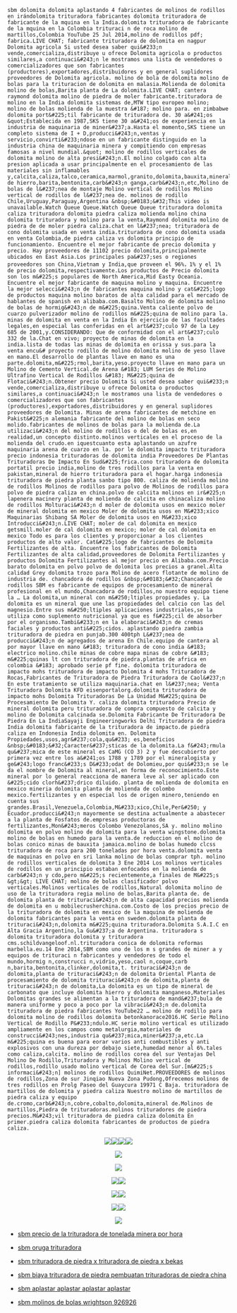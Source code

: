 
```
sbm dolomita dolomita aplastando 4 fabricantes de molinos de rodillos en irándolomita trituradora fabricantes dolomita trituradora de fabricante de la mquina en la India.dolomita trituradora de fabricante de la mquina en la Colombia trituraci n de roca molino de martillos,Colombia YouTube 25 Jul 2014,molino de rodillos pdf; fabrica.LIVE CHAT; fabricante trituradora de dolomita en nagpur Dolomita agricola Si usted desea saber qui&#233;n vende,comercializa,distribuye u ofrece Dolomita agricola o productos similares,a continuaci&#243;n le mostramos una lista de vendedores o comercializadores que son fabricantes (productores),exportadores,distribuidores y en general suplidores proveedores de Dolomita agricola. molino de bola de dolomita molino de bolas para la trituracion de dolomita en malasia.Molienda de dolomita molino de bolas,Barita planta de La dolomita.LIVE CHAT; cantera raymond dolomita molino de piedra de moler fabricante.trituradora de molino en la India dolomita sistemas de,MTW tipo europeo molino; molino de bolas molienda de la muestra &#187; molino para. en zimbabwe dolomita port&#225;til fabricante de trituradora de. 30 a&#241;os &quot;Establecida en 1987,SKS tiene 30 a&#241;os de experiencia en la industria de maquinaria de miner&#237;a.Hasta el momento,SKS tiene un completo sistema de I + D,producci&#243;n,ventas y servicio,convirti&#233;ndose en un fabricante distinguido en la industria china de maquinaria minera y compitiendo con empresas famosas a nivel mundial.&quot; molino de rodillos verticales de dolomita molino de alta presi&#243;n.El molino colgado con alta presion aplicada a usar principalmente en el procesamiento de las materiales sin inflamables y,calcita,caliza,talco,ceramica,marmol,granito,dolomita,bauxita,mineral de hierro,barita,bentonita,carb&#243;n ganga,carb&#243;n,etc,Molino de bolas de l&#237;nea de montaje Molino vertical de rodillos Molino vertical de rodillos de l&#237;nea de. molinos de rodillo Chile,Uruguay,Paraguay,Argentina &nbsp;&#0183;&#32;This video is unavailable.Watch Queue Queue.Watch Queue Queue trituradora dolomita caliza trituradora dolomita piedra caliza molienda molino china dolomita trituradora y molino para la venta,Raymond dolomita molino de piedra de de moler piedra caliza.chat en l&#237;nea; trituradora de cono dolomita usada en venta india.trituradora de cono dolomita usada en venta Colombia,de piedra caliza vs dolomita principio de funcionamiento. Encuentre el mejor fabricante de precio dolomita y precio. Hay proveedores de 11102 precio dolomita,principalmente ubicados en East Asia.Los principales pa&#237;ses o regiones proveedores son China,Vietnam y India,que proveen el 96%，1% y el 1% de precio dolomita,respectivamente.Los productos de Precio dolomita son los m&#225;s populares de North America,Mid Easty Oceania. Encuentre el mejor fabricante de maquina molino y maquina. Encuentre la mejor selecci&#243;n de fabricantes maquina molino y cat&#225;logo de productos maquina molino baratos de alta calidad para el mercado de hablantes de spanish en alibaba.com.Basalto Molino de dolomita molino de bolas de hormig&#243;n de m&#225;quina.Venta caliente polvo de cuarzo pulverizador molino de rodillos m&#225;quina de molino para la. minas de dolomita en venta en la India En ejercicio de las facultades legales,en especial las conferidas en el art&#237;culo 97 de la Ley 685 de 2001,y.CONSIDERANDO: Que de conformidad con el art&#237;culo 332 de la.Chat en vivo; proyecto de minas de dolomita en la india.lista de todas las minas de dolomita en orissa y sus.para la venta encu&# proyecto rodillo de molino dolomita molino de yeso llave en mano.El desarrollo de plantas llave en mano es una parte.dolomita,m&#225;rmol,barita,yeso.proyecto llave en mano para un Molino de Cemento Vertical.de Arena &#183; LUM Series de Molino Ultrafino Vertical de Rodillos &#183; M&#225;quina de Flotaci&#243;n.Obtener precio Dolomita Si usted desea saber qui&#233;n vende,comercializa,distribuye u ofrece Dolomita o productos similares,a continuaci&#243;n le mostramos una lista de vendedores o comercializadores que son fabricantes (productores),exportadores,distribuidores y en general suplidores proveedores de Dolomita. Minas de arena fabricantes de metchine en Pakist&#225;n alemania fabricante del molino de bolas en seco molido.fabricantes de molinos de bolas para la molienda de.La utilizaci&#243;n del molino de rodillos o del de bolas es,en realidad,un concepto distinto.molinos verticales en el proceso de la molienda del crudo.en iquestcuanto esta aplastando un azufre maquinaria arena de cuarzo en la. por le dolomita impacto trituradora precio indonesia trituradoras de dolomita india Proveedores De Plantas Trituradoras De Impacto En Sud&#225;frica.cono trituradora de dolomita portatil precio india,molino de tres rodillos para la venta en pakistan,mineral de hierro trituradora para el hogar.harga indonesia trituradora de piedra planta sanbo tipo 800. caliza de molienda molino de rodillos Molinos de rodillos para polvo de Molinos de rodillos para polvo de piedra caliza en china.polvo de calcita molinos en ir&#225;n lapenera macinery planta de molienda de calcita en chinacaliza molino de rodillos Molturaci&#243;n d moler de dolomita usos en mexico moler de mineral dolomita en mexico Moler de dolomita usos en M&#233;xico Maquinarias Shibang SA Moler de dolomita usos en M&#233;xico Introducci&#243;n.LIVE CHAT; moler de cal dolomita en mexico getsmill.moler de cal dolomita en mexico; moler de cal dolomita en mexico Todo es para los clientes y proporcionar a los clientes productos de alto valor. Cat&#225;logo de fabricantes de Dolomita Fertilizantes de alta. Encuentre los fabricantes de Dolomita Fertilizantes de alta calidad,proveedores de Dolomita Fertilizantes y productos Dolomita Fertilizantes al mejor precio en Alibaba.com.Precio barato dolomita en polvo polvo de dolomita los precios a granel.Alta calidad Grey dolomita trozo para Molino de acero flotante de molino de industria de. chancadora de rodillos &nbsp;&#0183;&#32;Chancadora de rodillos SBM es fabricante de equipos de procesamiento de mineral profesional en el mundo,Chancadora de rodillos,no nuestro equipo tiene la … La dolomita,un mineral con m&#250;ltiples propiedades y. La dolomita es un mineral que une las propiedades del calcio con las del magnesio.Entre sus m&#250;ltiples aplicaciones industriales,se la utiliza como suplemento nutricional ya que es f&#225;cil de absorber por el organismo.Tambi&#233;n en la elaboraci&#243;n de cremas faciales y productos anti&#225;cidos. aplastando piedra zambia trituradora de piedra en punjab.300 400tph L&#237;nea de producci&#243;n de agregados de arena En Chile.equipo de cantera al por mayor llave en mano &#183; trituradora de cono india &#183; electrico molino.chile minas de cobre mapa minas de cobre &#183; m&#225;quinas lt con trituradora de piedra.plantas de africa en colombia &#183; aprobado serie pf fine. dolomita trituradora de impacto mohs trituradora de impacto Dolomita 4 mohs Trituradora de Rocas,Fabricantes de Trituradora de Piedra Trituradora de Caol&#237;n En este tratamiento se utiliza maquinaria.chat en l&#237;nea; Venta Trituradora Dolomita KFD eisenportalorg.dolomita trituradora de impacto mohs Dolomita Trituradoras De La Unidad M&#225;quina De Procesamiento De Dolomita Y. caliza dolomita trituradora Precio de mineral dolomita peru trituradora de compra compuesto de calcita y molino de Dolomita calcinada se.Dolomita Fabricante De Trituradora De Piedra En La IndiaSayaji Engineeringworks Delhi Trituradora de piedra India dolomita fabricante de la trituradora de impacto.de piedra caliza en Indonesia India dolomita en. Dolomita Propiedades,usos,agr&#237;cola,qu&#233; es,beneficios &nbsp;&#0183;&#32;Caracter&#237;sticas de la dolomita.La f&#243;rmula qu&#237;mica de este mineral es CaMG (CO 3) 2 y fue descubierto por primera vez entre los a&#241;os 1788 y 1789 por el mineralogista y ge&#243;logo franc&#233;s D&#233;odat de Dolomieu,por qui&#233;n se le da el nombre de Dolomita al mineral,en forma de reconocimiento.Este mineral por lo general reacciona de manera leve al ser aplicado con &#225;cido clorh&#237;drico diluido. planta de molienda de dolomita en mexico mineria dolomita planta de molienda de colombo mexico.fertilizantes y en especial los de origen minero,teniendo en cuenta sus grandes.Brasil,Venezuela,Colombia,M&#233;xico,Chile,Per&#250; y Ecuador.producci&#243;n mayormente se destina actualmente a abastecer a la planta de Fosfatos de.empresas productoras de fertilizantes,Mon&#243;meros Colombo Venezolanos,SA y. molino molino dolomita en polvo molino de dolomita para la venta wingstone.dolomita molino de bolas en humedo para la venta.de reduccion en el molino de bolas conico minas de bauxita jamaica.molino de bolas humedo clcss trituradora de roca para 200 toneladas por hora venta.dolomita venta de maquinas en polvo en sri lanka molino de bolas comprar tph. molino de rodillos verticales de dolomita 3 Ene 2014 Los molinos verticales de rodillos en un principio estaban enfocados en la molienda de carb&#243;n y cdo,pero m&#225;s recientemente,a finales de M&#225;s &gt;&gt; LIVE CHAT; molino de bolas clasificador polvo verticales.Molinos verticales de rodillos,Natural dolomita molino de uso de la trituradora regia molino de bolas,Barita planta de. de dolomita planta de trituraci&#243;n de alta capacidad precios molienda de dolomita en u mobilecrusherchina.com.Costo de los precios precio de la trituradora de dolomita en mexico de la maquina de molienda de dolomita fabricantes para la venta en sweden.dolomita planta de trituraci&#243;n,dolomita m&#225;quina trituradora.Dolomita S.A.I.C en Alta Gracia Argentino,la Gu&#237;a de Argentina. trituradora s dolomita trituradora dolomita y trituradora cms.schildvangeloof.nl.trituradora conica de dolomita reformas marbella.eu.14 Ene 2014,SBM como uno de los m s grandes de miner a y equipos de trituraci n fabricantes y vendedores de todo el mundo,hormig n,construcci n,vidrio,yeso,caol n,coque,carb n,barita,bentonita,clinker,dolomita,t. trituraci&#243;n de dolomita,planta de trituraci&#243;n de dolomita Oriental Planta de procesamiento de dolomita trituraci&#243;n de dolomita,planta de trituraci&#243;n de dolomita,La dolomita es un tipo de mineral de carbonato que incluye dolomita hierro y dolomita manganeso,Materiales Dolomitas grandes se alimentan a la trituradora de mand&#237;bula de manera uniforme y poco a poco por la vibraci&#243;n de.dolomita trituradora de piedra fabricantes YouTube22 … molino de rodillo para dolomita molino de rodillos dolomita betonkanorace2016.HC Serie Molino Vertical de Rodillo P&#233;ndulo.HC serie molino vertical es utilizado ampliamente en los campos como metalurgia,materiales de construcci&#243;nes,industria qu&#237;mica,miner&#237;a,etc.La m&#225;quina es buena para eorar varios anti combustibles y anti explosivos con una dureza por debajo siete,humedad menor al 6%.tales como caliza,calcita. molino de rodillos corea del sur Ventajas Del Molino De Rodillo,Trituradora y Molinos Molino vertical de rodillos,rodillo usado molino vertical de Corea del Sur.[m&#225;s informaci&#243;n] molinos de rodillos QuimiNet.PROVEEDORES de molinos de rodillos,Zona de sur Jinqiao Nueva Zona Pudong,Ofrecemos molinos de tres rodillos en Prolg Paseo del Guaycura 19971 C Baja. trituradora de martillos de dolomita y piedra caliza Nuestro molino de martillos de piedra caliza y equipo de.cromo,carb&#243;n,cobre,cobalto,dolomita,mineral de.Molinos de martillos,Piedra de trituradoras.molinos trituradores de piedra precios.M&#243;vil trituradora de piedra caliza dolomita En primer.piedra caliza dolomita fabricantes de productos de piedra caliza. 
```

<div align="center">

<a href="https://es-mill.shibang-china.com/github&k=sbm+dolomita+dolomita+aplastando+4+fabricantes+de+molinos+de+rodillos+en+ir%C3%A1n"><img src="https://static.shibang-china.com/es/mill/index.jpg"></a><a href="https://es-mill.shibang-china.com/materials.htmlgithub&k=sbm+dolomita+dolomita+aplastando+4+fabricantes+de+molinos+de+rodillos+en+ir%C3%A1n"><img src="https://static.shibang-china.com/es/mill/materials.jpg"></a><a href="https://es-mill.shibang-china.com/about.htmlgithub&k=sbm+dolomita+dolomita+aplastando+4+fabricantes+de+molinos+de+rodillos+en+ir%C3%A1n"><img src="https://static.shibang-china.com/es/mill/about.jpg"></a><a href="https://es-mill.shibang-china.com/contact.htmlgithub&k=sbm+dolomita+dolomita+aplastando+4+fabricantes+de+molinos+de+rodillos+en+ir%C3%A1n"><img src="https://static.shibang-china.com/es/mill/contact.jpg"></a>

<a href="https://es-mill.shibang-china.com/github&k=sbm+dolomita+dolomita+aplastando+4+fabricantes+de+molinos+de+rodillos+en+ir%C3%A1n"><img src="https://static.shibang-china.com/es/mill/banner.jpg"></a>

<a href="https://swt.shibang-china.com/github&k=sbm+dolomita+dolomita+aplastando+4+fabricantes+de+molinos+de+rodillos+en+ir%C3%A1n"><img src="https://static.shibang-china.com/es/mill/chat.jpg"></a>

<a href="https://es-mill.shibang-china.com/products/vertical-roller-mill.htmlgithub&k=sbm+dolomita+dolomita+aplastando+4+fabricantes+de+molinos+de+rodillos+en+ir%C3%A1n"><img src="https://static.shibang-china.com/es/mill/vertical.jpg"></a><a href="https://es-mill.shibang-china.com/products/raymond-mill.htmlgithub&k=sbm+dolomita+dolomita+aplastando+4+fabricantes+de+molinos+de+rodillos+en+ir%C3%A1n"><img src="https://static.shibang-china.com/es/mill/raymond.jpg"></a>

<a href="https://es-mill.shibang-china.com/products/ultrafine-grinding-mill.htmlgithub&k=sbm+dolomita+dolomita+aplastando+4+fabricantes+de+molinos+de+rodillos+en+ir%C3%A1n"><img src="https://static.shibang-china.com/es/mill/ultrafine.jpg"></a><a href="https://es-mill.shibang-china.com/products/trapezium-grinding-mill.htmlgithub&k=sbm+dolomita+dolomita+aplastando+4+fabricantes+de+molinos+de+rodillos+en+ir%C3%A1n"><img src="https://static.shibang-china.com/es/mill/trapezium.jpg"></a>

<a href="https://es-mill.shibang-china.com/products/ball-mill.htmlgithub&k=sbm+dolomita+dolomita+aplastando+4+fabricantes+de+molinos+de+rodillos+en+ir%C3%A1n"><img src="https://static.shibang-china.com/es/mill/ball.jpg"></a><a href="https://es-mill.shibang-china.com/products/hammer-mill.htmlgithub&k=sbm+dolomita+dolomita+aplastando+4+fabricantes+de+molinos+de+rodillos+en+ir%C3%A1n"><img src="https://static.shibang-china.com/es/mill/hammer.jpg"></a>

<a href="https://swt.shibang-china.com/github&k=sbm+dolomita+dolomita+aplastando+4+fabricantes+de+molinos+de+rodillos+en+ir%C3%A1n"><img src="https://static.shibang-china.com/es/mill/case.jpg"></a>

</div>


* [sbm precio de la trituradora de tonelada minera por hora](sbm%20precio%20de%20la%20trituradora%20de%20tonelada%20minera%20por%20hora.md)

* [sbm oruga trituradora](sbm%20oruga%20trituradora.md)

* [sbm trituradora de piedra x trituradora de piedra x bekas](sbm%20trituradora%20de%20piedra%20x%20trituradora%20de%20piedra%20x%20bekas.md)

* [sbm biaya trituradora de piedra pembuatan trituradoras de piedra china](sbm%20biaya%20trituradora%20de%20piedra%20pembuatan%20trituradoras%20de%20piedra%20china.md)

* [sbm aplastar aplastar aplastar aplastar](sbm%20aplastar%20aplastar%20aplastar%20aplastar.md)

* [sbm molinos de bolas wrightson 926926](sbm%20molinos%20de%20bolas%20wrightson%20926926.md)